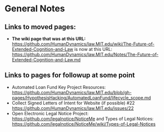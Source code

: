 # General Notes

## Links to moved pages:

* **The wiki page that was at this URL:** https://github.com/HumanDynamics/law.MIT.edu/wiki/The-Future-of-Extended-Cognition-and-Law is now at this URL: https://github.com/HumanDynamics/law.MIT.edu/Notes/The-Future-of-Extended-Cognition-and-Law.md

## Links to pages for followup at some point

* Automated Loan Fund Key Project Resources: https://github.com/HumanDynamics/law.MIT.edu/blob/gh-pages/HypothesisHacking/AutomatedLoanFund/lifecycle_scope.md
* Collect Signed Letters of Intent for Website (if possible) #22 https://github.com/HumanDynamics/law.MIT.edu/issues/22
* Open Electronic Legal Notice Project: https://github.com/legalnotice/NoticeMe and Types of Legal Notices: https://github.com/legalnotice/NoticeMe/wiki/Types-of-Legal-Notices

